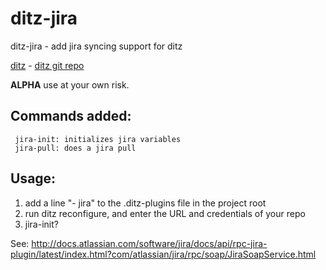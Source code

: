 ditz-jira
=========

ditz-jira - add jira syncing support for ditz

[ditz](http://ditz.rubyforge.org/) - [ditz git repo](http://gitorious.org/ditz)

**ALPHA** use at your own risk.

## Commands added:

     jira-init: initializes jira variables
     jira-pull: does a jira pull

## Usage: 
   1. add a line "- jira" to the .ditz-plugins file in the project root
   2. run ditz reconfigure, and enter the URL and credentials of your repo
   3. jira-init?
 
See: http://docs.atlassian.com/software/jira/docs/api/rpc-jira-plugin/latest/index.html?com/atlassian/jira/rpc/soap/JiraSoapService.html
